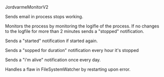 JordvarmeMonitorV2

Sends email in process stops working.

Monitors the process by monitoring the logifle of the process. If no changes to the logfile for more than 2 minutes sends a "stopped" notification.

Sends a "started" notification if started again.

Sends a "sopped for duration" notification every hour it's stopped

Sends a "i'm alive" notification once every day.

Handles a flaw in FileSystemWatcher by restarting upon error.
